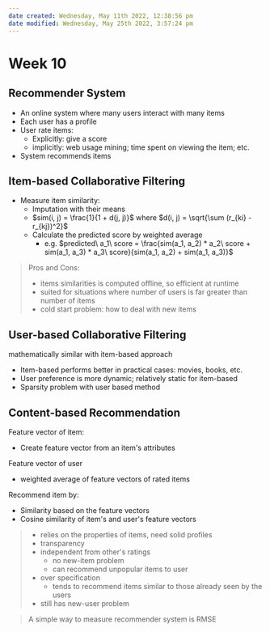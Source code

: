 ```yaml
---
date created: Wednesday, May 11th 2022, 12:38:56 pm
date modified: Wednesday, May 25th 2022, 3:57:24 pm
---
```


# Week 10

## Recommender System

- An online system where many users interact with many items
- Each user has a profile
- User rate items:
    - Explicitly: give a score
    - implicitly: web usage mining; time spent on viewing the item; etc.
- System recommends items

## Item-based Collaborative Filtering

- Measure item similarity:
    - Imputation with their means
    - $sim(i, j) = \frac{1}{1 + d(j, j)}$ where $d(i, j) = \sqrt{\sum (r_{ki} - r_{kj})^2}$
    - Calculate the predicted score by weighted average
        - e.g. $predicted\ a_1\ score = \frac{sim(a_1, a_2) * a_2\ score + sim(a_1, a_3) * a_3\ score}{sim(a_1, a_2) + sim(a_1, a_3)}$

> Pros and Cons:
>
> - items similarities is computed offline, so efficient at runtime
> - suited for situations where number of users is far greater than number of items
> - cold start problem: how to deal with new items

## User-based Collaborative Filtering

mathematically similar with item-based approach

- Item-based performs better in practical cases: movies, books, etc.
- User preference is more dynamic; relatively static for item-based
- Sparsity problem with user based method

## Content-based Recommendation

Feature vector of item:

- Create feature vector from an item's attributes

Feature vector of user

- weighted average of feature vectors of rated items

Recommend item by:

- Similarity based on the feature vectors
- Cosine similarity of item's and user's feature vectors

> - relies on the properties of items, need solid profiles
> - transparency
> - independent from other's ratings
>     - no new-item problem
>     - can recommend unpopular items to user
> - over specification
>     - tends to recommend items similar to those already seen by the users
> - still has new-user problem

> A simple way to measure recommender system is RMSE
